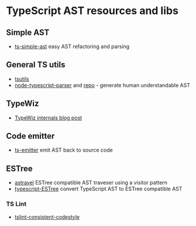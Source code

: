 # TypeScript AST resources and libs

## Simple AST

- [ts-simple-ast](https://github.com/dsherret/ts-simple-ast) easy AST refactoring and parsing

## General TS utils

- [tsutils](https://github.com/ajafff/tsutils)
- [node-typescript-parser](https://buehler.github.io/node-typescript-parser/) and [repo](https://github.com/buehler/node-typescript-parser) - generate human understandable AST

## TypeWiz

- [TypeWiz internals blog post](https://medium.com/@urish/diving-into-the-internals-of-typescript-how-i-built-typewiz-d273bbef3565)

## Code emitter

- [ts-emitter](https://github.com/KnisterPeter/ts-emitter) emit AST back to source code

## ESTree

- [astravel](https://github.com/kristianmandrup/astravel) ESTree compatible AST traveser using a visitor pattern
- [typescript-ESTree](https://github.com/RReverser/typescript-estree) convert TypeScript AST to ESTree compatible AST

### TS Lint

- [tslint-consistent-codestyle](https://github.com/ajafff/tslint-consistent-codestyle)
